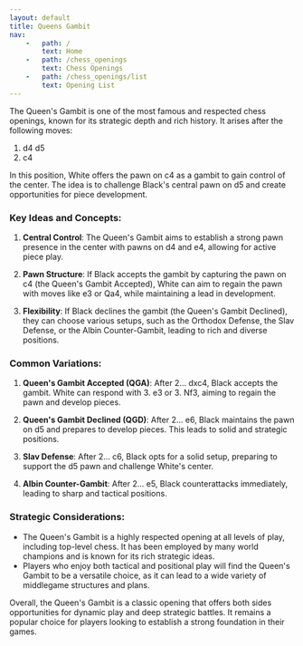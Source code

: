 ```yaml
---
layout: default
title: Queens Gambit
nav:
    -   path: /
        text: Home
    -   path: /chess_openings
        text: Chess Openings
    -   path: /chess_openings/list
        text: Opening List
---
```


The Queen's Gambit is one of the most famous and respected chess openings, known for its strategic depth and rich history. It arises after the following moves:

1. d4 d5
2. c4

In this position, White offers the pawn on c4 as a gambit to gain control of the center. The idea is to challenge Black's central pawn on d5 and create opportunities for piece development.

### Key Ideas and Concepts:

1. **Central Control**: The Queen's Gambit aims to establish a strong pawn presence in the center with pawns on d4 and e4, allowing for active piece play.

2. **Pawn Structure**: If Black accepts the gambit by capturing the pawn on c4 (the Queen's Gambit Accepted), White can aim to regain the pawn with moves like e3 or Qa4, while maintaining a lead in development.

3. **Flexibility**: If Black declines the gambit (the Queen's Gambit Declined), they can choose various setups, such as the Orthodox Defense, the Slav Defense, or the Albin Counter-Gambit, leading to rich and diverse positions.

### Common Variations:

1. **Queen's Gambit Accepted (QGA)**: After 2... dxc4, Black accepts the gambit. White can respond with 3. e3 or 3. Nf3, aiming to regain the pawn and develop pieces.

2. **Queen's Gambit Declined (QGD)**: After 2... e6, Black maintains the pawn on d5 and prepares to develop pieces. This leads to solid and strategic positions.

3. **Slav Defense**: After 2... c6, Black opts for a solid setup, preparing to support the d5 pawn and challenge White's center.

4. **Albin Counter-Gambit**: After 2... e5, Black counterattacks immediately, leading to sharp and tactical positions.

### Strategic Considerations:

- The Queen's Gambit is a highly respected opening at all levels of play, including top-level chess. It has been employed by many world champions and is known for its rich strategic ideas.
- Players who enjoy both tactical and positional play will find the Queen's Gambit to be a versatile choice, as it can lead to a wide variety of middlegame structures and plans.

Overall, the Queen's Gambit is a classic opening that offers both sides opportunities for dynamic play and deep strategic battles. It remains a popular choice for players looking to establish a strong foundation in their games.
